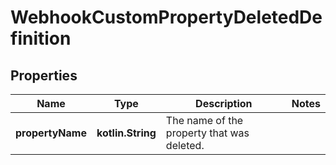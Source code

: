 
# WebhookCustomPropertyDeletedDefinition

## Properties
Name | Type | Description | Notes
------------ | ------------- | ------------- | -------------
**propertyName** | **kotlin.String** | The name of the property that was deleted. | 



